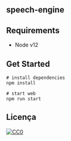 ## speech-engine

## Requirements

- Node v12

## Get Started

```shell
# install dependencies
npm install

# start web
npm run start
```

## Licença

[![CC0](https://licensebuttons.net/p/zero/1.0/88x31.png)](https://creativecommons.org/publicdomain/zero/1.0/)